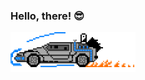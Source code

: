 ### Hello, there! 😎
<img src="ddvn3zp-fa1e1739-7cd7-45d3-b707-f30fe9fd1e65.gif" width="200">
<!--
**geancarlofd/geancarlofd** is a ✨ _special_ ✨ repository because its `README.md` (this file) appears on your GitHub profile.

Here are some ideas to get you started:

- 🔭 I’m currently working on ...
- 🌱 I’m currently learning ...
- 👯 I’m looking to collaborate on ...
- 🤔 I’m looking for help with ...
- 💬 Ask me about ...
- 📫 How to reach me: ...
- 😄 Pronouns: ...
- ⚡ Fun fact: ...
-->
